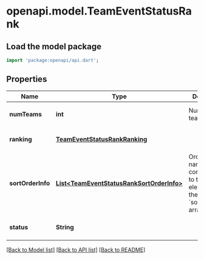# openapi.model.TeamEventStatusRank

## Load the model package
```dart
import 'package:openapi/api.dart';
```

## Properties
Name | Type | Description | Notes
------------ | ------------- | ------------- | -------------
**numTeams** | **int** | Number of teams ranked. | [optional] [default to null]
**ranking** | [**TeamEventStatusRankRanking**](TeamEventStatusRankRanking.md) |  | [optional] [default to null]
**sortOrderInfo** | [**List&lt;TeamEventStatusRankSortOrderInfo&gt;**](TeamEventStatusRankSortOrderInfo.md) | Ordered list of names corresponding to the elements of the &#x60;sort_orders&#x60; array. | [optional] [default to []]
**status** | **String** |  | [optional] [default to null]

[[Back to Model list]](../README.md#documentation-for-models) [[Back to API list]](../README.md#documentation-for-api-endpoints) [[Back to README]](../README.md)


